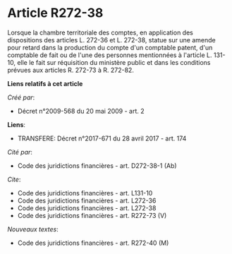 # Article R272-38

Lorsque la chambre territoriale des comptes, en application des dispositions des articles L. 272-36 et L. 272-38, statue sur
une amende pour retard dans la production du compte d'un comptable patent, d'un comptable de fait ou de l'une des personnes
mentionnées à l'article L. 131-10, elle le fait sur réquisition du ministère public et dans les conditions prévues aux
articles R. 272-73 à R. 272-82.

**Liens relatifs à cet article**

_Créé par_:

  - Décret n°2009-568 du 20 mai 2009 - art. 2

**Liens**:

  - TRANSFERE: Décret n°2017-671 du 28 avril 2017 - art. 174

_Cité par_:

  - Code des juridictions financières - art. D272-38-1 (Ab)

_Cite_:

  - Code des juridictions financières - art. L131-10
  - Code des juridictions financières - art. L272-36
  - Code des juridictions financières - art. L272-38
  - Code des juridictions financières - art. R272-73 (V)

_Nouveaux textes_:

  - Code des juridictions financières - art. R272-40 (M)
